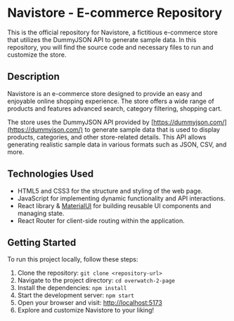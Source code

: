 # Navistore - E-commerce Repository

This is the official repository for Navistore, a fictitious e-commerce store that utilizes the DummyJSON API to generate sample data. In this repository, you will find the source code and necessary files to run and customize the store.

## Description

Navistore is an e-commerce store designed to provide an easy and enjoyable online shopping experience. The store offers a wide range of products and features advanced search, category filtering, shopping cart.

The store uses the DummyJSON API provided by [https://dummyjson.com/](https://dummyjson.com/) to generate sample data that is used to display products, categories, and other store-related details. This API allows generating realistic sample data in various formats such as JSON, CSV, and more.

## Technologies Used

- HTML5 and CSS3 for the structure and styling of the web page.
- JavaScript for implementing dynamic functionality and API interactions.
- React library & [MaterialUI](https://mui.com/material-ui/) for building reusable UI components and managing state.
- React Router for client-side routing within the application.

## Getting Started

To run this project locally, follow these steps:

1. Clone the repository: `git clone <repository-url>`
2. Navigate to the project directory: `cd overwatch-2-page`
3. Install the dependencies: `npm install`
4. Start the development server: `npm start`
5. Open your browser and visit: [http://localhost:5173](http://localhost:5173)
6. Explore and customize Navistore to your liking!



